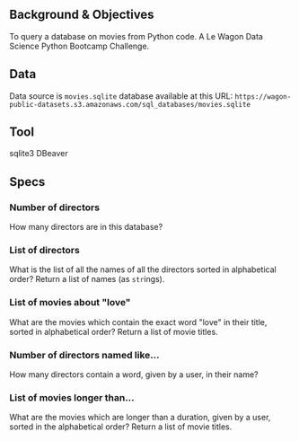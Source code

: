 ## Background & Objectives
To query a database on movies from Python code. A Le Wagon Data Science Python Bootcamp Challenge.

## Data
Data source is `movies.sqlite` database available at this URL:
`https://wagon-public-datasets.s3.amazonaws.com/sql_databases/movies.sqlite`

## Tool

sqlite3
DBeaver

## Specs

### Number of directors

How many directors are in this database?

### List of directors

What is the list of all the names of all the directors sorted in alphabetical order? Return a list of names (as `str`ings).

### List of movies about "love"

What are the movies which contain the exact word "love" in their title, sorted in alphabetical order? Return a list of movie titles.

### Number of directors named like...

How many directors contain a word, given by a user, in their name?

### List of movies longer than...

What are the movies which are longer than a duration, given by a user, sorted in the alphabetical order? Return a list of movie titles.
